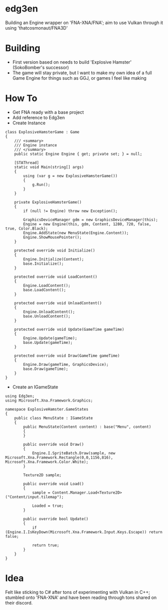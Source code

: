 # edg3en
Building an Engine wrapper on 'FNA-XNA/FNA'; aim to use Vulkan through it using 'thatcosmonaut/FNA3D'

# Building
- First version based on needs to build 'Explosive Hamster' (SokoBomber's successor)
- The game will stay private, but I want to make my own idea of a full Game Engine for things such as GGJ, or games I feel like making

# How To
- Get FNA ready with a base project
- Add reference to Edg3en
- Create Instance
```
class ExplosiveHamsterGame : Game
{
	/// <summary>
	/// Engine instance
	/// </summary>
	public static Engine Engine { get; private set; } = null;

	[STAThread]
	static void Main(string[] args)
	{
		using (var g = new ExplosiveHamsterGame())
		{
			g.Run();
		}
	}

	private ExplosiveHamsterGame()
	{
		if (null != Engine) throw new Exception();

		GraphicsDeviceManager gdm = new GraphicsDeviceManager(this);
		Engine = new Engine(this, gdm, Content, 1280, 720, false, true, Color.Black);
		Engine.AddState(new MenuState(Engine.Content));
		Engine.ShowMousePointer();
	}

	protected override void Initialize()
	{
		Engine.Initialize(Content);
		base.Initialize();
	}

	protected override void LoadContent()
	{
		Engine.LoadContent();
		base.LoadContent();
	}

	protected override void UnloadContent()
	{
		Engine.UnloadContent();
		base.UnloadContent();
	}

	protected override void Update(GameTime gameTime)
	{
		Engine.Update(gameTime);
		base.Update(gameTime);
	}

	protected override void Draw(GameTime gameTime)
	{
		Engine.Draw(gameTime, GraphicsDevice);
		base.Draw(gameTime);
	}
}
```
- Create an IGameState
```
using Edg3en;
using Microsoft.Xna.Framework.Graphics;

namespace ExplosiveHamster.GameStates
{
    public class MenuState : IGameState
    {
        public MenuState(Content content) : base("Menu", content)
        {
        }

        public override void Draw()
        {
            Engine.I.SpriteBatch.Draw(sample, new Microsoft.Xna.Framework.Rectangle(0,0,1156,816), Microsoft.Xna.Framework.Color.White);
        }

        Texture2D sample;

        public override void Load()
        {
            sample = Content.Manager.Load<Texture2D>("Content/input.tilemap");

            Loaded = true;
        }

        public override bool Update()
        {
            if (Engine.I.IsKeyDown(Microsoft.Xna.Framework.Input.Keys.Escape)) return false;

            return true;
        }
    }
}
```

# Idea
Felt like sticking to C# after tons of experimenting with Vulkan in C++; stumbled onto 'FNA-XNA' and have been reading through tons shared on their discord.